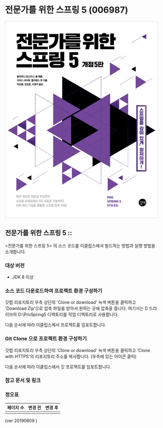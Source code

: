 # **전문가를 위한 스프링 5 (006987)** 

![전문가를 위한 스프링 5 Cover](./document/images/cover_front.jpg)

## 전문가를 위한 스프링 5 :: 

<전문가를 위한 스프링 5> 의 소스 코드를 이클립스에서 빌드하는 방법과 실행 방법을 소개합니다.

###  대상 버전

- JDK 8 이상

### 소스 코드 다운로드하여 프로젝트 환경 구성하기 

깃헙 리포지토리 우측 상단의 'Clone or download' 녹색 버튼을 클릭하고 'Download Zip'으로 압축 파일을 받아서 원하는 곳에 압축을 풉니다.
여기서는 D 드라이브의 D:\ProSpring5 디렉토리를 작업 디렉토리로 사용합니다. 

다음 순서에 따라 이클립스에서 프로젝트를 임포트합니다.

### Git Clone 으로 프로젝트 환경 구성하기  

깃헙 리포지토리 우측 상단의 'Clone or download' 녹색 버튼을 클릭하고 'Clone with HTTPS'의 리포지토리 주소를 복사합니다. (우측에 있는 아이콘 클릭)

다음 순서에 따라 이클립스에서 깃 프로젝트를 임포트합니다.

### 참고 문서 및 링크

### 정오표

| 페이지 수 | 변경 전 | 변경 후 |
|:-------|-------:|:------:|
|        |        |        |

(ver 20190609 )
<br>
<br>
